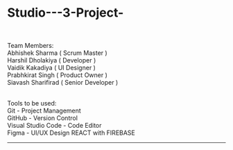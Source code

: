 # Studio---3-Project-<br>
<br>

Team Members:<br>
Abhishek Sharma ( Scrum Master )<br>
Harshil Dholakiya ( Developer )<br>
Vaidik Kakadiya ( UI Designer )<br>
Prabhkirat Singh ( Product Owner )<br>
Siavash Sharifirad ( Senior Developer )<br>
<br>

Tools to be used:<br>
Git - Project Management<br>
GitHub - Version Control<br>
Visual Studio Code - Code Editor<br>
Figma - UI/UX Design
REACT with FIREBASE

-------------------------------------------------------------------











